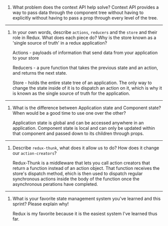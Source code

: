 
1. What problem does the context API help solve?
    Context API provides a way to pass data through the component tree without having 
    to explicitly without having to pass a prop through every level of the tree.

------------------------------------------------------------------------------------------

1. In your own words, describe `actions`, `reducers` and the `store` and their role in Redux. What does each piece do? Why is the store known as a 'single source of truth' in a redux application?

    Actions - payloads of information that send data from your application to your store

    Reducers - a pure function that takes the previous state and an action, and returns the next state.

    Store - holds the entire state tree of an application.  The only way to change the state inside
            of it is to dispatch an action on it, which is why it is known as the single source of 
            truth for the application. 


------------------------------------------------------------------------------------------

1. What is the difference between Application state and Component state? When would be a good time to use one over the other?

    Application state is global and can be accessed anywhere in an application. Component state is local and can only be updated within that component and passed down to its children through props.


-------------------------------------------------------------------------------------------
1. Describe `redux-thunk`, what does it allow us to do? How does it change our `action-creators`?

    Redux-Thunk is a middleware that lets you call action creators that return a function instead of an action object. That function receives the store's dispatch method, ehich is then used to dispatch regular synchronous actions inside the body of the function once the asynchronous perations have completed.

--------------------------------------------------------------------------------------------


1. What is your favorite state management system you've learned and this sprint? Please explain why!

    Redux is my favorite because it is the easiest system I've learned thus far.
